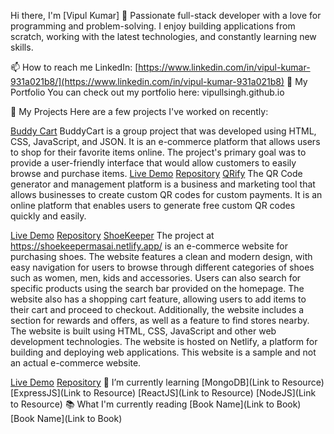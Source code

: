 Hi there, I'm [Vipul Kumar] 👋
Passionate full-stack developer with a love for programming and problem-solving. I enjoy building applications from scratch, working with the latest technologies, and constantly learning new skills.

📫 How to reach me
LinkedIn: [https://www.linkedin.com/in/vipul-kumar-931a021b8/](https://www.linkedin.com/in/vipul-kumar-931a021b8)
🔭 My Portfolio
You can check out my portfolio here: vipullsingh.github.io

🚀 My Projects
Here are a few projects I've worked on recently:

[Buddy Cart](https://github.com/vipullsingh/dirty-quilt-1530)
BuddyCart is a group project that was developed using HTML, CSS, JavaScript, and JSON. It is an e-commerce platform that allows users to shop for their favorite items online. The project's primary goal was to provide a user-friendly interface that would allow customers to easily browse and purchase items.
[Live Demo](https://dirty-quilt-1530.netlify.app/)
[Repository](https://github.com/vipullsingh/dirty-quilt-1530)
[QRify](https://github.com/vipullsingh/QRify)
The QR Code generator and management platform is a business and marketing tool that allows businesses to create custom QR codes for custom payments. It is an online platform that enables users to generate free custom QR codes quickly and easily.

[Live Demo](https://vipullsingh.github.io/QRify/qrcode.html)
[Repository](https://github.com/vipullsingh/QRify)
[ShoeKeeper](https://github.com/vipullsingh/ShoeKeeper)
The project at https://shoekeepermasai.netlify.app/ is an e-commerce website for purchasing shoes. The website features a clean and modern design, with easy navigation for users to browse through different categories of shoes such as women, men, kids and accessories. Users can also search for specific products using the search bar provided on the homepage. The website also has a shopping cart feature, allowing users to add items to their cart and proceed to checkout. Additionally, the website includes a section for rewards and offers, as well as a feature to find stores nearby. The website is built using HTML, CSS, JavaScript and other web development technologies. The website is hosted on Netlify, a platform for building and deploying web applications. This website is a sample and not an actual e-commerce website.

[Live Demo](https://shoekeepermasai.netlify.app/)
[Repository](https://github.com/vipullsingh/ShoeKeeper)
🌱 I’m currently learning
[MongoDB](Link to Resource)
[ExpressJS](Link to Resource)
[ReactJS](Link to Resource)
[NodeJS](Link to Resource)
📚 What I'm currently reading
[Book Name](Link to Book)
[Book Name](Link to Book)



